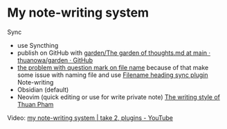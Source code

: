 # My note-writing system

Sync
- use Syncthing
- publish on GitHub with [garden/The garden of thoughts.md at main · thuanowa/garden · GitHub](https://github.com/thuanowa/garden/blob/main/The%20garden%20of%20thoughts.md)
- [the problem with question mark on file name](the%20problem%20with%20question%20mark%20on%20file%20name.md) because of that make some issue with naming file and use [Filename heading sync plugin](Filename%20heading%20sync%20plugin.md) 
Note-writing
- Obsidian (default)
- Neovim (quick editing or use for write private note)
[The writing style of Thuan Pham](The%20writing%20style%20of%20Thuan%20Pham.md)

Video: [my note-writing system | take 2, plugins - YouTube](https://www.youtube.com/watch?v=KJpDepXMEPo)